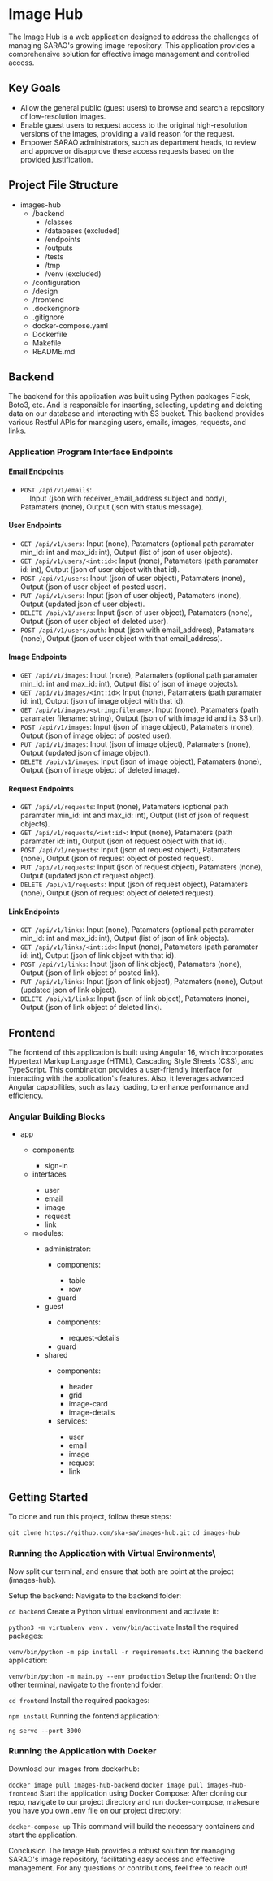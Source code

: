 # Image Hub

The Image Hub is a web application designed to address the challenges of managing SARAO's growing image repository. This application provides a comprehensive solution for effective image management and controlled access.

## Key Goals

- Allow the general public (guest users) to browse and search a repository of low-resolution images.
- Enable guest users to request access to the original high-resolution versions of the images, providing a valid reason for the request.
- Empower SARAO administrators, such as department heads, to review and approve or disapprove these access requests based on the provided justification.

## Project File Structure

<ul>
    <li>images-hub
        <ul>
            <li>/backend
                <ul>
                    <li>/classes</li>
                    <li>/databases (excluded)</li>
                    <li>/endpoints</li>
                    <li>/outputs</li>
                    <li>/tests</li>
                    <li>/tmp</li>
                    <li>/venv (excluded)</li>
                </ul>
            </li>
            <li>/configuration</li>
            <li>/design</li>
            <li>/frontend</li>
            <li>.dockerignore</li>
            <li>.gitignore</li>
            <li>docker-compose.yaml</li>
            <li>Dockerfile</li>
            <li>Makefile</li>
            <li>README.md</li>
        </ul>
    </li>
</ul>

## Backend

The backend for this application was built using Python packages Flask, Boto3, etc. And is responsible for inserting, selecting, updating and deleting data on our database and interacting with S3 bucket. This backend provides various Restful APIs for managing users, emails, images, requests, and links.

### Application Program Interface Endpoints

#### Email Endpoints
- `POST /api/v1/emails`: <br/>&emsp; Input (json with receiver_email_address subject and body), Patamaters (none), Output (json with status message).

#### User Endpoints
- `GET /api/v1/users`: Input (none), Patamaters (optional path paramater min_id: int and max_id: int), Output (list of json of user objects).
- `GET /api/v1/users/<int:id>`: Input (none), Patamaters (path paramater id: int), Output (json of user object with that id).
- `POST /api/v1/users`: Input (json of user object), Patamaters (none), Output (json of user object of posted user).
- `PUT /api/v1/users`: Input (json of user object), Patamaters (none), Output (updated json of user object).
- `DELETE /api/v1/users`: Input (json of user object), Patamaters (none), Output (json of user object of deleted user).
- `POST /api/v1/users/auth`: Input (json with email_address), Patamaters (none), Output (json of user object with that email_address).

#### Image Endpoints
- `GET /api/v1/images`: Input (none), Patamaters (optional path paramater min_id: int and max_id: int), Output (list of json of image objects).
- `GET /api/v1/images/<int:id>`: Input (none), Patamaters (path paramater id: int), Output (json of image object with that id).
- `GET /api/v1/images/<string:filename>`: Input (none), Patamaters (path paramater filename: string), Output (json of with image id and its S3 url).
- `POST /api/v1/images`: Input (json of image object), Patamaters (none), Output (json of image object of posted user).
- `PUT /api/v1/images`: Input (json of image object), Patamaters (none), Output (updated json of image object).
- `DELETE /api/v1/images`: Input (json of image object), Patamaters (none), Output (json of image object of deleted image).

#### Request Endpoints
- `GET /api/v1/requests`: Input (none), Patamaters (optional path paramater min_id: int and max_id: int), Output (list of json of request objects).
- `GET /api/v1/requests/<int:id>`: Input (none), Patamaters (path paramater id: int), Output (json of request object with that id).
- `POST /api/v1/requests`: Input (json of request object), Patamaters (none), Output (json of request object of posted request).
- `PUT /api/v1/requests`: Input (json of request object), Patamaters (none), Output (updated json of request object).
- `DELETE /api/v1/requests`: Input (json of request object), Patamaters (none), Output (json of request object of deleted request).

#### Link Endpoints
- `GET /api/v1/links`: Input (none), Patamaters (optional path paramater min_id: int and max_id: int), Output (list of json of link objects).
- `GET /api/v1/links/<int:id>`: Input (none), Patamaters (path paramater id: int), Output (json of link object with that id).
- `POST /api/v1/links`: Input (json of link object), Patamaters (none), Output (json of link object of posted link).
- `PUT /api/v1/links`: Input (json of link object), Patamaters (none), Output (updated json of link object).
- `DELETE /api/v1/links`: Input (json of link object), Patamaters (none), Output (json of link object of deleted link).

## Frontend

The frontend of this application is built using Angular 16, which incorporates Hypertext Markup Language (HTML), Cascading Style Sheets (CSS), and TypeScript. This combination provides a user-friendly interface for interacting with the application's features. Also, it leverages advanced Angular capabilities, such as lazy loading, to enhance performance and efficiency.

### Angular Building Blocks

<ul>
    <li>app</li>
    <ul>
        <li>components</li>
        <ul>
            <li>sign-in</li>
        </ul>
        <li>interfaces</li>
        <ul>
            <li>user</li>
            <li>email</li>
            <li>image</li>
            <li>request</li>
            <li>link</li>
        </ul>
        <li>modules:</li>
        <ul>
            <li>administrator:</li>
            <ul>
                <li>components:</li>
                <ul>
                    <li>table</li>
                    <li>row</li>
                </ul>
                <li>guard</li>
            </ul>
            <li>guest</li>
            <ul>
                <li>components:</li>
                <ul>
                    <li>request-details</li>
                </ul>
                <li>guard</li>
            </ul>
            <li>shared</li>
            <ul>
                <li>components:</li>
                <ul>
                    <li>header</li>
                    <li>grid</li>
                    <li>image-card</li>
                    <li>image-details</li>
                </ul>
                <li>services:</li>
                <ul>
                    <li>user</li>
                    <li>email</li>
                    <li>image</li>
                    <li>request</li>
                    <li>link</li>
                </ul>
            </ul>
        </ul>
    </ul>
</ul>

## Getting Started
To clone and run this project, follow these steps:

`git clone https://github.com/ska-sa/images-hub.git`
`cd images-hub`

### Running the Application with Virtual Environments\
Now split our terminal, and ensure that both are point at the project (images-hub).

Setup the backend:
Navigate to the backend folder:

`cd backend`
Create a Python virtual environment and activate it:

`python3 -m virtualenv venv`
`. venv/bin/activate`
Install the required packages:

`venv/bin/python -m pip install -r requirements.txt`
Running the backend application:

`venv/bin/python -m main.py --env production`
Setup the frontend:
On the other terminal, navigate to the frontend folder:

`cd frontend`
Install the required packages:

`npm install`
Running the fontend application:

`ng serve --port 3000`


### Running the Application with Docker
Download our images from dockerhub:

`docker image pull images-hub-backend`
`docker image pull images-hub-frontend`
Start the application using Docker Compose:
After cloning our repo, navigate to our project directory and run docker-compose, makesure you have you own .env file on our project directory:

`docker-compose up`
This command will build the necessary containers and start the application.

Conclusion
The Image Hub provides a robust solution for managing SARAO's image repository, facilitating easy access and effective management. For any questions or contributions, feel free to reach out!